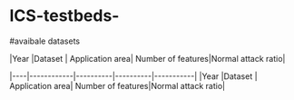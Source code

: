 # ICS-testbeds-

#avaibale datasets

|Year	|Dataset |	Application area|  Number of features|Normal attack ratio|

|----|------------|----------|----------|-----------|
|Year |Dataset | Application area| Number of features|Normal attack ratio|
